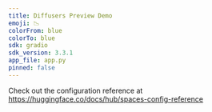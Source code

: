 ```yaml
---
title: Diffusers Preview Demo
emoji: 📉
colorFrom: blue
colorTo: blue
sdk: gradio
sdk_version: 3.3.1
app_file: app.py
pinned: false
---
```


Check out the configuration reference at https://huggingface.co/docs/hub/spaces-config-reference

